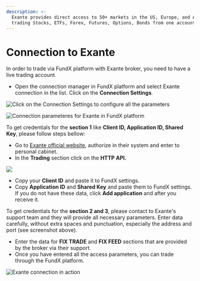 ```yaml
---
description: >-
  Exante provides direct access to 50+ markets in the US, Europe, and Asia for
  trading Stocks, ETFs, Forex, Futures, Options, Bonds from one account.
---
```


# Connection to Exante

In order to trade via FundX platform with Exante broker, you need to have a live trading account.

* Open the connection manager in FundX platform and select Exante connection in the list. Click on the **Connection Settings**.

![Click on the Connection Settings to configure all the parameters](../.gitbook/assets/connection-settings-exante.png)

![Connection parameteres for Exante in FundX platform](../.gitbook/assets/exante-settings-details.png)

To get credentials for the **section 1** like **Client ID, Application ID, Shared Key**, please follow steps bellow:

* Go to [Exante official website](https://exante.eu/#signin), authorize in their system and enter to personal cabinet.
* In the **Trading** section click on the **HTTP API.**

![](../.gitbook/assets/api-credentials-exante.png)

* Copy your **Client ID** and paste it to FundX settings.
* Copy **Application ID** and **Shared Key** and paste them to FundX settings. If you do not have these data, click **Add application** and after you receive it.

To get credentials for the **section 2 and 3**, please contact to Exante's support team and they will provide all necessary parameters. Enter data carefully, without extra spaces and punctuation, especially the address and port \(see screenshot above\).

* Enter the data for **FIX TRADE** and **FIX FEED** sections that are provided by the broker via their support.
* Once you have entered all the access parameters, you can trade through the FundX platform.

![Exante connection in action](../.gitbook/assets/exante-via-quantower.png)


